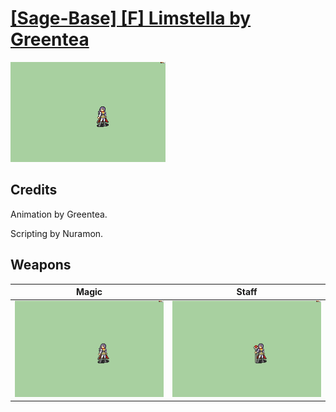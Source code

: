 # [\[Sage-Base\] \[F\] Limstella by Greentea](./)

<img src="./6.%20Magic/Magic_000.png" alt="[Sage-Base] [F] Limstella by Greentea standing" />

## Credits

Animation by Greentea.

Scripting by Nuramon.

## Weapons


|Magic |Staff |
|  :---: | :---: |
| <img alt="Magic animation" src="./6.%20Magic/Magic.gif" /> | <img alt="Staff animation" src="./7.%20Staff/Staff.gif" /> |
